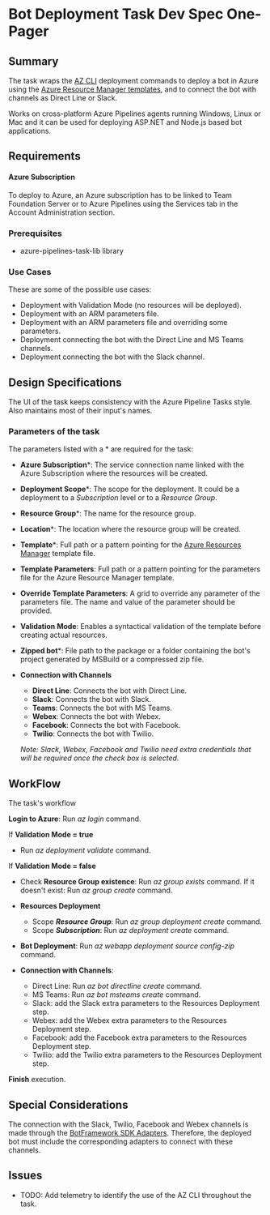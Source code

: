 # Bot Deployment Task Dev Spec One-Pager

## Summary
The task wraps the [AZ CLI](https://docs.microsoft.com/en-us/cli/azure/?view=azure-cli-latest) deployment commands to deploy a bot in Azure using the [Azure Resource Manager templates](https://azure.microsoft.com/en-in/documentation/articles/resource-group-template-deploy/), and to connect the bot with channels as Direct Line or Slack.

Works on cross-platform Azure Pipelines agents running Windows, Linux or Mac and it can be used for deploying ASP.NET and Node.js based bot applications.

## Requirements
#### Azure Subscription 
To deploy to Azure, an Azure subscription has to be linked to Team Foundation Server or to Azure Pipelines using the Services tab in the Account Administration section.

### Prerequisites
- azure-pipelines-task-lib library

### Use Cases
These are some of the possible use cases:

- Deployment with Validation Mode (no resources will be deployed).
- Deployment with an ARM parameters file. 
- Deployment with an ARM parameters file and overriding some parameters.
- Deployment connecting the bot with the Direct Line and MS Teams channels.
- Deployment connecting the bot with the Slack channel.

## Design Specifications
The UI of the task keeps consistency with the Azure Pipeline Tasks style. Also maintains most of their input's names.

### Parameters of the task
The parameters listed with a \* are required for the task:

 * **Azure Subscription**\*: The service connection name linked with the Azure Subscription where the resources will be created.
 
 * **Deployment Scope**\*: The scope for the deployment. It could be a deployment to a _Subscription_ level or to a _Resource Group_.

 * **Resource Group**\*: The name for the resource group.
 
 * **Location**\*: The location where the resource group will be created.

 * **Template**\*: Full path or a pattern pointing for the [Azure Resources Manager](https://docs.microsoft.com/en-us/azure/azure-resource-manager/templates/) template file.

 * **Template Parameters**: Full path or a pattern pointing for the parameters file for the Azure Resource Manager template.

 * **Override Template Parameters**: A grid to override any parameter of the parameters file. The name and value of the parameter should be provided.

  * **Validation Mode**: Enables a syntactical validation of the template before creating actual resources. 

 * **Zipped bot**\*: File path to the package or a folder containing the bot's project generated by MSBuild or a compressed zip file.

 * **Connection with Channels**
    - **Direct Line**: Connects the bot with Direct Line.
    - **Slack**: Connects the bot with Slack.
    - **Teams**: Connects the bot with MS Teams.
    - **Webex**: Connects the bot with Webex.
    - **Facebook**: Connects the bot with Facebook.
    - **Twilio**: Connects the bot with Twilio.
    
    _Note: Slack, Webex, Facebook and Twilio need extra credentials that will be required once the check box is selected._

## WorkFlow
The task's workflow 

**Login to Azure**: Run _az login_ command.

If **Validation Mode = true**
- Run _az deployment validate_ command.

 
If **Validation Mode = false**
- Check **Resource Group existence**: Run _az group exists_ command. If it doesn't exist: Run _az group create_ command.
 
- **Resources Deployment**

  - Scope _**Resource Group**_: Run _az group deployment create_ command.
  - Scope _**Subscription**_: Run _az deployment create_ command.
 
- **Bot Deployment**: Run _az webapp deployment source config-zip_ command.
 
- **Connection with Channels**:

   - Direct Line: Run _az bot directline create_ command.
   - MS Teams: Run _az bot msteams create_ command.
   - Slack: add the Slack extra parameters to the Resources Deployment step.
   - Webex: add the Webex extra parameters to the Resources Deployment step.
   - Facebook: add the Facebook extra parameters to the Resources Deployment step.
   - Twilio: add the Twilio extra parameters to the Resources Deployment step.

**Finish** execution.

## Special Considerations
The connection with the Slack, Twilio, Facebook and Webex channels is made through the [BotFramework SDK Adapters](https://github.com/microsoft/botbuilder-dotnet/tree/master/libraries/Adapters). Therefore, the deployed bot must include the corresponding adapters to connect with these channels. 

## Issues
- TODO: Add telemetry to identify the use of the AZ CLI throughout the task.